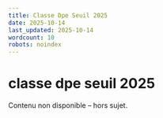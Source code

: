 ```yaml
---
title: Classe Dpe Seuil 2025
date: 2025-10-14
last_updated: 2025-10-14
wordcount: 10
robots: noindex
---
```


# classe dpe seuil 2025

Contenu non disponible – hors sujet.